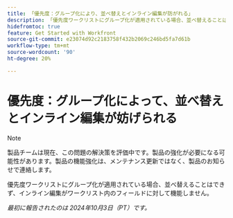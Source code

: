 ```yaml
---
title: 「優先度：グループ化により、並べ替えとインライン編集が防がれる」
description: 「優先度ワークリストにグループ化が適用されている場合、並べ替えることはできず、インライン編集がワークリストのフィールドに対して機能しません。」
hidefromtoc: true
feature: Get Started with Workfront
source-git-commit: e23074d92c2183758f432b2069c246bd5fa7d61b
workflow-type: tm+mt
source-wordcount: '90'
ht-degree: 20%

---
```


# 優先度：グループ化によって、並べ替えとインライン編集が妨げられる

>[!NOTE]
>
>製品チームは現在、この問題の解決策を評価中です。製品の強化が必要になる可能性があります。製品の機能強化は、メンテナンス更新ではなく、製品のお知らせで連絡します。

優先度ワークリストにグループ化が適用されている場合、並べ替えることはできず、インライン編集がワークリスト内のフィールドに対して機能しません。

_最初に報告されたのは 2024年10月3日（PT）です。_

